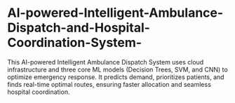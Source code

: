 # AI-powered-Intelligent-Ambulance-Dispatch-and-Hospital-Coordination-System-
This AI-powered Intelligent Ambulance Dispatch System uses cloud infrastructure and three core ML models (Decision Trees, SVM, and CNN) to optimize emergency response. It predicts demand, prioritizes patients, and finds real-time optimal routes, ensuring faster allocation and seamless hospital coordination.
